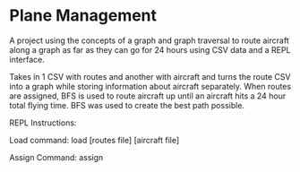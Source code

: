 # Plane Management
A project using the concepts of a graph and graph traversal to route 
aircraft along a graph as far as they can go for 24 hours using CSV 
data and a REPL interface.

Takes in 1 CSV with routes and another with aircraft and turns the 
route CSV into a graph while storing information about aircraft 
separately. When routes are assigned, BFS is used to route aircraft up 
until an aircraft hits a 24 hour total flying time. BFS was used to 
create the best path possible.

REPL Instructions:

Load command:
load [routes file] [aircraft file]

Assign Command:
assign
